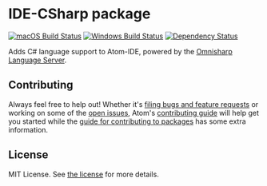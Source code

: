 # IDE-CSharp package
[![macOS Build Status](https://travis-ci.org/atom/ide-csharp.svg?branch=master)](https://travis-ci.org/atom/ide-csharp) [![Windows Build Status](https://ci.appveyor.com/api/projects/ide-csharp/settings/branch/master?svg=true)](https://ci.appveyor.com/project/Atom/ide-csharp/branch/master) [![Dependency Status](https://david-dm.org/atom/ide-csharp.svg)](https://david-dm.org/atom/ide-csharp)

Adds C# language support to Atom-IDE, powered by the [Omnisharp Language Server](https://github.com/OmniSharp/omnisharp-node-client).

## Contributing
Always feel free to help out!  Whether it's [filing bugs and feature requests](https://github.com/atom/languageserver-csharp/issues/new) or working on some of the [open issues](https://github.com/atom/languageserver-csharp/issues), Atom's [contributing guide](https://github.com/atom/atom/blob/master/CONTRIBUTING.md) will help get you started while the [guide for contributing to packages](https://github.com/atom/atom/blob/master/docs/contributing-to-packages.md) has some extra information.

## License
MIT License.  See [the license](LICENSE.md) for more details.
